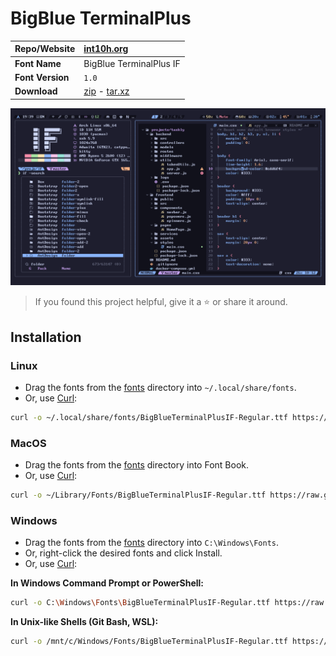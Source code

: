 <!-- SHORTCUT REFERENCE LINKS -->

[zip]: https://github.com/iconicFonts/if/releases/download/v1.1.0/BigBlue_TerminalPlus.zip
[tar]: https://github.com/iconicFonts/if/releases/download/v1.1.0/BigBlue_TerminalPlus.tar.gz
[url]: https://int10h.org/blog/2015/12/bigblue-terminal-oldschool-fixed-width-font

# BigBlue TerminalPlus

| Repo/Website     | [int10h.org][url]          |
| :--------------- | :------------------------- |
| **Font Name**    | BigBlue TerminalPlus IF    |
| **Font Version** | `1.0`                      |
| **Download**     | [zip][zip] - [tar.xz][tar] |

![Font preview](preview.png)

> If you found this project helpful, give it a :star: or share it around.

## Installation

### Linux

- Drag the fonts from the [fonts](fonts) directory into `~/.local/share/fonts`.
- Or, use [Curl](https://github.com/curl/curl):

```sh
curl -o ~/.local/share/fonts/BigBlueTerminalPlusIF-Regular.ttf https://raw.githubusercontent.com/iconicFonts/if/main/fonts/patched/BigBlue_TerminalPlus/fonts/BigBlueTerminalPlusIF-Regular.ttf
```

### MacOS

- Drag the fonts from the [fonts](fonts) directory into Font Book.
- Or, use [Curl](https://github.com/curl/curl):

```sh
curl -o ~/Library/Fonts/BigBlueTerminalPlusIF-Regular.ttf https://raw.githubusercontent.com/iconicFonts/if/main/fonts/patched/BigBlue_TerminalPlus/fonts/BigBlueTerminalPlusIF-Regular.ttf
```

### Windows

- Drag the fonts from the [fonts](fonts) directory into `C:\Windows\Fonts`.
- Or, right-click the desired fonts and click Install.
- Or, use [Curl](https://github.com/curl/curl):

**In Windows Command Prompt or PowerShell:**

```sh
curl -o C:\Windows\Fonts\BigBlueTerminalPlusIF-Regular.ttf https://raw.githubusercontent.com/iconicFonts/if/main/fonts/patched/BigBlue_TerminalPlus/fonts/BigBlueTerminalPlusIF-Regular.ttf
```

**In Unix-like Shells (Git Bash, WSL):**

```sh
curl -o /mnt/c/Windows/Fonts/BigBlueTerminalPlusIF-Regular.ttf https://raw.githubusercontent.com/iconicFonts/if/main/fonts/patched/BigBlue_TerminalPlus/fonts/BigBlueTerminalPlusIF-Regular.ttf
```
